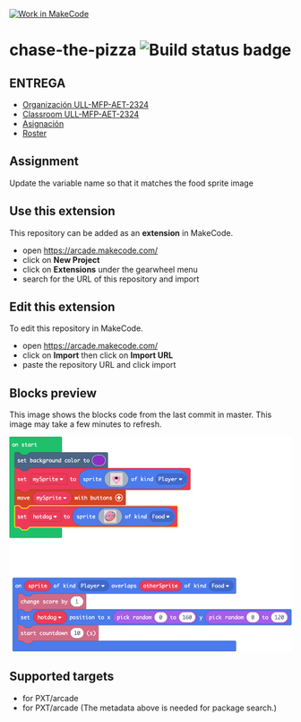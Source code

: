 [![Work in MakeCode](https://classroom.github.com/assets/work-in-make-code-46eb539bcdc54ff4682c9f84a178d570a59fd821693cb33b02a3e5220eed4e48.svg)](https://classroom.github.com/online_ide?assignment_repo_id=12777637&assignment_repo_type=AssignmentRepo)
# chase-the-pizza ![Build status badge](https://github.com/arelia/chase-the-pizza/workflows/MakeCode/badge.svg)

## ENTREGA
  * [Organización ULL-MFP-AET-2324](https://github.com/ULL-MFP-AET-2324-alu0100224023)
  * [Classroom ULL-MFP-AET-2324](https://classroom.github.com/classrooms/149104090-ull-mfp-aet-2324-alu0100224023)
  * [Asignación](https://classroom.github.com/classrooms/149104090-ull-mfp-aet-2324-alu0100224023/assignments/practica-makecode)
  * [Roster](https://classroom.github.com/classrooms/149104090-ull-mfp-aet-2324-alu0100224023/roster)




## Assignment
Update the variable name so that it matches the food sprite image

## Use this extension

This repository can be added as an **extension** in MakeCode.

* open https://arcade.makecode.com/
* click on **New Project**
* click on **Extensions** under the gearwheel menu
* search for the URL of this repository and import

## Edit this extension

To edit this repository in MakeCode.

* open https://arcade.makecode.com/
* click on **Import** then click on **Import URL**
* paste the repository URL and click import

## Blocks preview

This image shows the blocks code from the last commit in master.
This image may take a few minutes to refresh.

![A rendered view of the blocks](https://raw.githubusercontent.com/ULL-MFP-AET/makecode-template/master/.makecode/blocks.png)

## Supported targets

* for PXT/arcade
* for PXT/arcade
(The metadata above is needed for package search.)

